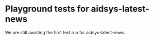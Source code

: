 # Playground tests for aidsys-latest-news
We are still awaiting the first test run for aidsys-latest-news.
